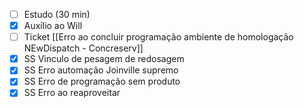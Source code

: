 
- [ ] Estudo (30 min)
- [x] Auxílio ao Will
- [ ] Ticket [[Erro ao concluir programação ambiente de homologação NEwDispatch - Concreserv]]
- [x] SS Vinculo de pesagem de redosagem
- [x] SS Erro automação Joinville supremo
- [x] SS Erro de programação sem produto
- [x] SS Erro ao reaproveitar